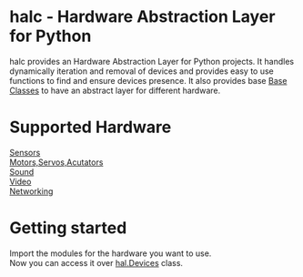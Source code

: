 # halc - Hardware Abstraction Layer for Python
halc provides an Hardware Abstraction Layer for Python projects.
It handles dynamically iteration and removal of devices and provides easy to use functions to find and ensure devices presence.
It also provides base [Base Classes](reference.md) to have an abstract layer for different hardware.

# Supported Hardware
[Sensors](sensors/index.md)<br>
[Motors,Servos,Acutators](motors.md)<br>
[Sound](sound.md)<br>
[Video](video.md)<br>
[Networking](networking.md)<br>

# <a id="gettingstarted">Getting started</a>
Import the modules for the hardware you want to use.<br>
Now you can access it over [hal.Devices](reference.md#Devices) class.